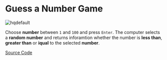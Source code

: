 # Guess a Number Game
![hqdefault](https://user-images.githubusercontent.com/103934900/192238157-4990c9d4-c402-4bfa-ba9c-937f86a595cc.jpg)

Choose **number** between `1` and `100` and press `Enter`.
The computer selects a **random number** and returns inforamtion whether the number is **less than**, **greater than** or **iqual** to the selected **number**.

[Source Code](guess-a-number-game.js)
